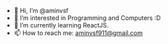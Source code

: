 - 👋 Hi, I’m @aminvsf
- 👀 I’m interested in Programming and Computers :D
- 🌱 I’m currently learning ReactJS.
- 📫 How to reach me: aminvsf911@gmail.com

<!---
aminvsf/aminvsf is a ✨ special ✨ repository because its `README.md` (this file) appears on your GitHub profile.
You can click the Preview link to take a look at your changes.
--->
